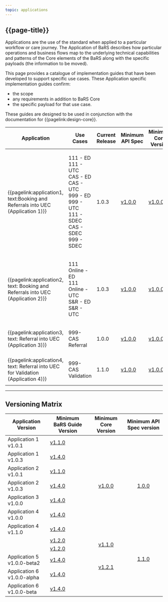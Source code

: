 ```yaml
---
topic: applications
---
```


## {{page-title}}

Applications are the use of the standard when applied to a particular workflow or care journey. The Application of BaRS describes how particular operations and business flows map to the underlying technical capabilities and patterns of the Core elements of the BaRS along with the specific payloads (the information to be moved).

This page provides a catalogue of implementation guides that have been developed to support specific use cases. These Application specific implementation guides confirm:
- the scope
- any requirements in addition to BaRS Core
- the specific payload for that use case.



These guides are designed to be used in conjunction with the documentation for {{pagelink:design-core}}.



| Application                                                                 |  Use Cases                                                     | Current Release | Minimum API Spec | Minimum Core Version |
| ----------------------------------------------------------------------------|--------------------------------------------------------------- | --------------- | --------------- | --------------- |    
| {{pagelink:application1, text:Booking and Referrals into UEC (Application 1)}}  | <p>111 - ED <br>111 - UTC <br>CAS - ED <br>CAS - UTC <br> 999 - ED <br> 999 - UTC <br> 111 - SDEC <br> CAS - SDEC <br> 999 - SDEC <br> </p> | 1.0.3           | <a href="https://digital.nhs.uk/developer/api-catalogue/booking-and-referral-fhir/v1_0_0" target="_blank">v1.0.0</a> | <a href="https://simplifier.net/guide/nhsbookingandreferralstandard/Home/Design/BaRS-Core?version=1.0.0" target="_blank">v1.0.0</a> |
| {{pagelink:application2, text: Booking and Referrals into UEC (Application 2)}} | <p>111 Online - ED <br>111 Online - UTC <br> S&R - ED <br> S&R - UTC <br> <p>               | 1.0.3           | <a href="https://digital.nhs.uk/developer/api-catalogue/booking-and-referral-fhir/v1_0_0" target="_blank">v1.0.0</a> | <a href="https://simplifier.net/guide/nhsbookingandreferralstandard/Home/Design/BaRS-Core?version=1.0.0" target="_blank">v1.0.0</a> |
| {{pagelink:application3, text: Referral into UEC (Application 3)}} | <p>999-CAS Referral<br> | 1.0.0     | <a href="https://digital.nhs.uk/developer/api-catalogue/booking-and-referral-fhir/v1_0_0" target="_blank">v1.0.0</a> | <a href="https://simplifier.net/guide/nhsbookingandreferralstandard/Home/Design/BaRS-Core?version=1.0.0" target="_blank">v1.0.0</a> |
| {{pagelink:application4, text: Referral into UEC for Validation (Application 4)}} | <p>999-CAS Validation<br> | 1.1.0     | <a href="https://digital.nhs.uk/developer/api-catalogue/booking-and-referral-fhir/v1_0_0" target="_blank">v1.0.0</a> | <a href="https://simplifier.net/guide/nhsbookingandreferralstandard/Home/Design/BaRS-Core?version=1.0.0" target="_blank">v1.0.0</a> |

<hr>

## Versioning Matrix

<table>
<thead>
	<tr>
		<th data-no-sort="">Application Version</th>
		<th data-no-sort="">Minimum BaRS Guide Version</th>
		<th data-no-sort="">Minimum Core Version</th>
		<th data-no-sort="">Minimum API Spec version</th>
	</tr>
</thead>
<tbody>
	<tr>
		<td>Application 1 v1.0.1</td>
		<td><a href="https://simplifier.net/guide/nhsbookingandreferralstandard/home?version=1.1.0" target="_blank">v1.1.0</a></td>
		<td rowspan=7 style="text-align: center; vertical-align: middle;"><a href="https://simplifier.net/guide/nhsbookingandreferralstandard/Home/Design/BaRS-Core?version=1.0.0" target="_blank">v1.0.0</a></td>
		<td rowspan=7 style="text-align: center; vertical-align: middle;"><a href="https://digital.nhs.uk/developer/api-catalogue/booking-and-referral-fhir/v1_0_0" target="_blank">1.0.0</a></td>		
	</tr>
	<tr>
		<td>Application 1 v1.0.3</td>
		<td><a href="https://simplifier.net/guide/nhsbookingandreferralstandard/home?version=1.4.0" target="_blank">v1.4.0</a></td>
	</tr>
	<tr>
		<td>Application 2 v1.0.1</td>
		<td><a href="https://simplifier.net/guide/nhsbookingandreferralstandard/home?version=1.1.0" target="_blank">v1.1.0</a></td>
	</tr>
	<tr>
		<td>Application 2 v1.0.3</td>
		<td><a href="https://simplifier.net/guide/nhsbookingandreferralstandard/home?version=1.4.0" target="_blank">v1.4.0</a></td>
	</tr>
	<tr>
		<td>Application 3 v1.0.0</td>
		<td><a href="https://simplifier.net/guide/nhsbookingandreferralstandard/home?version=1.4.0" target="_blank">v1.4.0</a></td>
	</tr>
	<tr>
		<td>Application 4 v1.0.0</td>
		<td><a href="https://simplifier.net/guide/nhsbookingandreferralstandard/home?version=1.4.0" target="_blank">v1.4.0</a></td>
	</tr>
	<tr>
		<td>Application 4 v1.1.0</td>
		<td><a href="https://simplifier.net/guide/nhsbookingandreferralstandard/home?version=1.4.0" target="_blank">v1.4.0</a></td>
	</tr>
	<tr>
		<td rowspan=2></td>
		<td><a href="https://simplifier.net/guide/nhsbookingandreferralstandard/home?version=1.2.0" target="_blank">v1.2.0</a></td>
		<td rowspan=2 style="text-align: center; vertical-align: middle;"><a href="https://simplifier.net/guide/nhsbookingandreferralstandard/Home/Design/BaRS-Core?version=1.2.0" target="_blank">v1.1.0</a></td>
		<td rowspan=4 style="text-align: center; vertical-align: middle;"><a href="https://digital.nhs.uk/developer/api-catalogue/booking-and-referral-fhir/v1_1_0" target="_blank">1.1.0</a></td>
	</tr>
	<tr>
		<td><a href="https://simplifier.net/guide/nhsbookingandreferralstandard/home?version=1.2.0" target="_blank">v1.2.0</a></td>
	</tr>
	<tr>
		<td>Application 5 v1.0.0-beta2</td>
		<td><a href="https://simplifier.net/guide/nhsbookingandreferralstandard/home?version=1.4.0" target="_blank">v1.4.0</a></td>
		<td rowspan=2 style="text-align: center; vertical-align: middle;"><a href="https://simplifier.net/guide/nhsbookingandreferralstandard/Home/Core/End-to-end-workflow?version=1.4.0" target="_blank">v1.2.1</a></td>
	</tr>
	<tr>
		<td>Application 6 v1.0.0-alpha</td>
		<td><a href="https://simplifier.net/guide/nhsbookingandreferralstandard/home?version=1.4.0" target="_blank">v1.4.0</a></td>
	</tr>
	<tr>
		<td>Application 6 v1.0.0-beta</td>
		<td><a href="https://simplifier.net/guide/nhsbookingandreferralstandard/home?version=1.4.0" target="_blank">v1.4.0</a></td>
	</tr>
</tbody>
</table>
